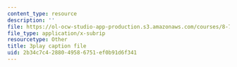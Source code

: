 ```yaml
---
content_type: resource
description: ''
file: https://ol-ocw-studio-app-production.s3.amazonaws.com/courses/8-701-introduction-to-nuclear-and-particle-physics-fall-2020/2b34c7c4288049586751ef0b91d6f341_Xwr97XAqaaU.srt
file_type: application/x-subrip
resourcetype: Other
title: 3play caption file
uid: 2b34c7c4-2880-4958-6751-ef0b91d6f341
---
```

